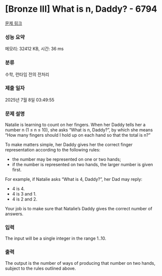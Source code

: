 # [Bronze III] What is n, Daddy? - 6794 

[문제 링크](https://www.acmicpc.net/problem/6794) 

### 성능 요약

메모리: 32412 KB, 시간: 36 ms

### 분류

수학, 런타임 전의 전처리

### 제출 일자

2025년 7월 8일 03:49:55

### 문제 설명

<p>Natalie is learning to count on her fingers. When her Daddy tells her a number n (1 ≤ n ≤ 10), she asks “What is n, Daddy?”, by which she means “How many fingers should I hold up on each hand so that the total is n?”</p>

<p>To make matters simple, her Daddy gives her the correct finger representation according to the following rules:</p>

<ul>
	<li>the number may be represented on one or two hands;</li>
	<li>if the number is represented on two hands, the larger number is given first.</li>
</ul>

<p>For example, if Natalie asks “What is 4, Daddy?”, her Dad may reply:</p>

<ul>
	<li>4 is 4.</li>
	<li>4 is 3 and 1.</li>
	<li>4 is 2 and 2.</li>
</ul>

<p>Your job is to make sure that Natalie’s Daddy gives the correct number of answers.</p>

### 입력 

 <p>The input will be a single integer in the range 1..10.</p>

### 출력 

 <p>The output is the number of ways of producing that number on two hands, subject to the rules outlined above.</p>

